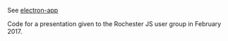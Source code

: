 See [electron-app](https://github.com/rlmcneary2/electron-app)

Code for a presentation given to the Rochester JS user group in February 2017. 
